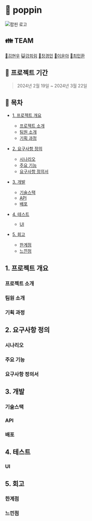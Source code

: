 # :pushpin: poppin
![팝핀 로고](https://github.com/limmyou/poppin/assets/145823967/3b759ff6-3757-4474-a767-b29cb5459d8b)

:family: **TEAM**
---
[:crown:김현우](https://github.com/kim-edwin)
[:smiley_cat:강희림](https://github.com/limmyou) 
[:hatching_chick:장경민](https://github.com/wkdrudals)
[:rabbit:이윤아](https://github.com/Hwannni)
[:pizza:최민환](https://github.com/wkdrudals)


**:calendar: 프로젝트 기간**
---
> 2024년 2월 19일 ~ 2024년 3월 22일

**:page_facing_up: 목차**
---

- [1. 프로젝트 개요](#1.-프로젝트-개요)
  - [프로젝트 소개](#프로젝트-소개)
  - [팀원 소개](#팀원-소개)
  - [기획 과정](#기획-과정)
 
- [2. 요구사항 정의](#2.-요구사항-정의)
  - [시나리오](#시나리오)
  - [주요 기능](#주요-기능)
  - [요구사항 정의서](#요구사항-정의서)
    
- [3. 개발](#3.-개발)
  - [기술스택](#기술스택)
  - [API](#api)
  - [배포](#배포)

- [4. 테스트](#4.-테스트)
  - [UI](#ui)

- [5. 회고](#5.-회고)
  - [한계점](#한계점)
  - [느낀점](#느낀점)

## 1. 프로젝트 개요
  ### 프로젝트 소개
  ### 팀원 소개
  ### 기획 과정
## 2. 요구사항 정의
  ### 시나리오
  ### 주요 기능
  ### 요구사항 정의서
## 3. 개발
  ### 기술스택
  ### API
  ### 배포
## 4. 테스트
  ### UI
## 5. 회고
 ### 한계점
 ### 느낀점
